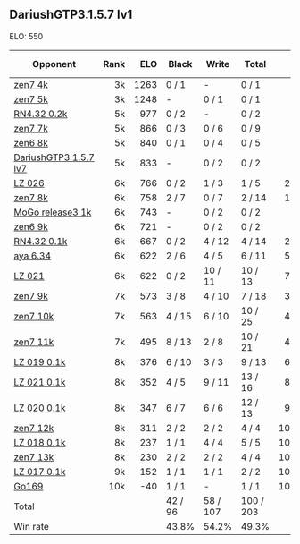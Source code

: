 ## DariushGTP3.1.5.7 lv1 ##

ELO: 550

Opponent | Rank | ELO | Black | Write | Total | Win rate
---------|-----:|----:|-------|-------|-------|-------:
[zen7 4k](zen7%204k.md) | 3k | 1263 | 0 / 1 | - | 0 / 1 | 0.0%
[zen7 5k](zen7%205k.md) | 3k | 1248 | - | 0 / 1 | 0 / 1 | 0.0%
[RN4.32 0.2k](RN4.32%200.2k.md) | 5k | 977 | 0 / 2 | - | 0 / 2 | 0.0%
[zen7 7k](zen7%207k.md) | 5k | 866 | 0 / 3 | 0 / 6 | 0 / 9 | 0.0%
[zen6 8k](zen6%208k.md) | 5k | 840 | 0 / 1 | 0 / 4 | 0 / 5 | 0.0%
[DariushGTP3.1.5.7 lv7](DariushGTP3.1.5.7%20lv7.md) | 5k | 833 | - | 0 / 2 | 0 / 2 | 0.0%
[LZ 026](LZ%20026.md) | 6k | 766 | 0 / 2 | 1 / 3 | 1 / 5 | 20.0%
[zen7 8k](zen7%208k.md) | 6k | 758 | 2 / 7 | 0 / 7 | 2 / 14 | 14.3%
[MoGo release3 1k](MoGo%20release3%201k.md) | 6k | 743 | - | 0 / 2 | 0 / 2 | 0.0%
[zen6 9k](zen6%209k.md) | 6k | 721 | - | 0 / 2 | 0 / 2 | 0.0%
[RN4.32 0.1k](RN4.32%200.1k.md) | 6k | 667 | 0 / 2 | 4 / 12 | 4 / 14 | 28.6%
[aya 6.34](aya%206.34.md) | 6k | 622 | 2 / 6 | 4 / 5 | 6 / 11 | 54.5%
[LZ 021](LZ%20021.md) | 6k | 622 | 0 / 2 | 10 / 11 | 10 / 13 | 76.9%
[zen7 9k](zen7%209k.md) | 7k | 573 | 3 / 8 | 4 / 10 | 7 / 18 | 38.9%
[zen7 10k](zen7%2010k.md) | 7k | 563 | 4 / 15 | 6 / 10 | 10 / 25 | 40.0%
[zen7 11k](zen7%2011k.md) | 7k | 495 | 8 / 13 | 2 / 8 | 10 / 21 | 47.6%
[LZ 019 0.1k](LZ%20019%200.1k.md) | 8k | 376 | 6 / 10 | 3 / 3 | 9 / 13 | 69.2%
[LZ 021 0.1k](LZ%20021%200.1k.md) | 8k | 352 | 4 / 5 | 9 / 11 | 13 / 16 | 81.3%
[LZ 020 0.1k](LZ%20020%200.1k.md) | 8k | 347 | 6 / 7 | 6 / 6 | 12 / 13 | 92.3%
[zen7 12k](zen7%2012k.md) | 8k | 311 | 2 / 2 | 2 / 2 | 4 / 4 | 100.0%
[LZ 018 0.1k](LZ%20018%200.1k.md) | 8k | 237 | 1 / 1 | 4 / 4 | 5 / 5 | 100.0%
[zen7 13k](zen7%2013k.md) | 8k | 230 | 2 / 2 | 2 / 2 | 4 / 4 | 100.0%
[LZ 017 0.1k](LZ%20017%200.1k.md) | 9k | 152 | 1 / 1 | 1 / 1 | 2 / 2 | 100.0%
[Go169](Go169.md) | 10k | -40 | 1 / 1 | - | 1 / 1 | 100.0%
Total | | | 42 / 96 | 58 / 107 | 100 / 203 | 
Win rate| | | 43.8% | 54.2% | 49.3% | 
